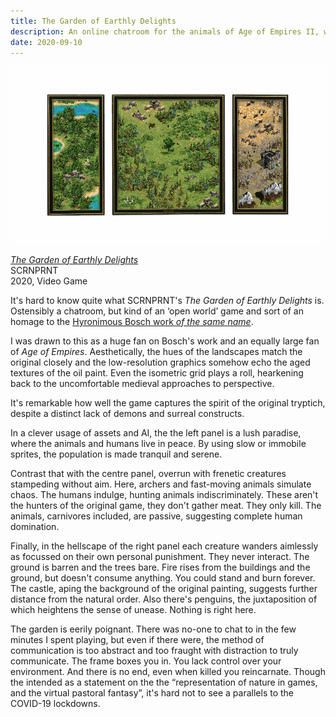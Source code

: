 ```yaml
---
title: The Garden of Earthly Delights
description: An online chatroom for the animals of Age of Empires II, with a contemptuous twist.
date: 2020-09-10
---
```


![A typical scene from The Garden of Earthly Delights, where animals and people inhabit three low-resolution landscapes: a paradise, a savannah and a hellscape](../assets/The-Garden-of-Earthly-Delights.gif)  

[<cite>The Garden of Earthly Delights</cite>](http://scrnprnt.ca/EarthlyDelightsPresskit.html)  
SCRNPRNT  
2020, Video Game

It's hard to know quite what SCRNPRNT's <cite>The Garden of Earthly Delights</cite> is.
Ostensibly a chatroom,
but kind of an ‘open world’ game
and sort of an homage to the [Hyronimous Bosch work <cite>of the same name</cite>](https://www.museodelprado.es/en/the-collection/art-work/the-garden-of-earthly-delights/02388242-6d6a-4e9e-a992-e1311eab3609).

I was drawn to this as a huge fan on Bosch's work and an equally large fan of <cite>Age of Empires</cite>.
Aesthetically,
the hues of the landscapes match the original closely
and the low-resolution graphics somehow echo the aged textures of the oil paint.
Even the isometric grid plays a roll,
hearkening back to the uncomfortable medieval approaches to perspective.

It's remarkable how well the game captures the spirit of the original tryptich,
despite a distinct lack of demons and surreal constructs.

In a clever usage of assets and AI,
the the left panel is a lush paradise,
where the animals and humans live in peace.
By using slow or immobile sprites,
the population is made tranquil and serene.

Contrast that with the centre panel,
overrun with frenetic creatures stampeding without aim.
Here, archers and fast-moving animals simulate chaos.
The humans indulge,
hunting animals indiscriminately.
These aren't the hunters of the original game,
they don't gather meat.
They only kill.
The animals,
carnivores included,
are passive,
suggesting complete human domination.

Finally,
in the hellscape of the right panel each creature wanders aimlessly
as focussed on their own personal punishment.
They never interact.
The ground is barren and the trees bare.
Fire rises from the buildings and the ground,
but doesn't consume anything.
You could stand and burn forever.
The castle,
aping the background of the original painting,
suggests further distance from the natural order.
Also there's penguins,
the juxtaposition of which heightens the sense of unease.
Nothing is right here.

The garden is eerily poignant.
There was no-one to chat to in the few minutes I spent playing,
but even if there were,
the method of communication is too abstract
and too fraught with distraction to truly communicate.
The frame boxes you in.
You lack control over your environment.
And there is no end, even when killed you reincarnate.
Though the intended as a statement on the the
“representation of nature in games, and the virtual pastoral fantasy”,
it's hard not to see a parallels to the COVID-19 lockdowns.
